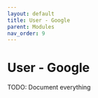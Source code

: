 ```yaml
---
layout: default
title: User - Google
parent: Modules
nav_order: 9
---
```


# User - Google

TODO: Document everything
